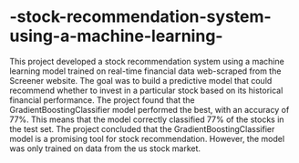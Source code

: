 # -stock-recommendation-system-using-a-machine-learning-

 This project developed a stock recommendation system using a machine learning model trained on real-time financial data web-scraped from the Screener website. The goal was to build a predictive model that could recommend whether to invest in a particular stock based on its historical financial performance.
The project found that the GradientBoostingClassifier model performed the best, with an accuracy of 77%. This means that the model correctly classified 77% of the stocks in the test set. The project concluded that the GradientBoostingClassifier model is a promising tool for stock recommendation. However, the model was only trained on data from the us stock market.
